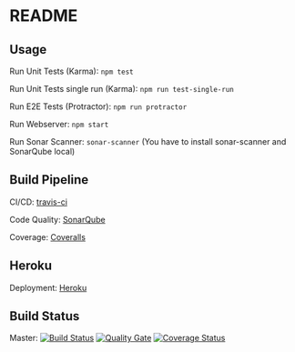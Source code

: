 # README

## Usage

Run Unit Tests (Karma): `npm test`

Run Unit Tests single run (Karma): `npm run test-single-run`

Run E2E Tests (Protractor): `npm run protractor`

Run Webserver: `npm start`

Run Sonar Scanner: `sonar-scanner` (You have to install sonar-scanner and SonarQube local)

## Build Pipeline

CI/CD: [travis-ci](https://travis-ci.org/rocketvoip/rocketvoip-frontend)

Code Quality: [SonarQube](https://sonarqube.com/dashboard/index/ch.zhaw.psit4:rocketvoip-frontend)

Coverage: [Coveralls](https://coveralls.io/github/rocketvoip/rocketvoip-frontend)

## Heroku
Deployment: [Heroku](https://rocketvoip-frontend.herokuapp.com/app)

## Build Status
Master: [![Build Status](https://travis-ci.org/rocketvoip/rocketvoip-frontend.svg?branch=master)](https://travis-ci.org/rocketvoip/rocketvoip-frontend)
 [![Quality Gate](https://sonarqube.com/api/badges/gate?key=ch.zhaw.psit4:rocketvoip-frontend)](https://sonarqube.com/dashboard/index/ch.zhaw.psit4:rocketvoip-frontend)
[![Coverage Status](https://coveralls.io/repos/github/rocketvoip/rocketvoip-frontend/badge.svg?branch=master)](https://coveralls.io/github/rocketvoip/rocketvoip-frontend?branch=master)
